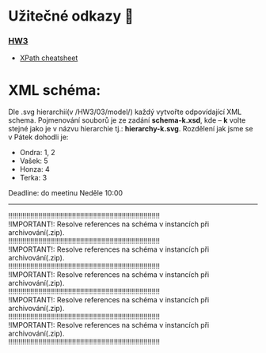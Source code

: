 
# Užitečné odkazy :eyes:
### [HW3](https://jakub.xn--klmek-0sa.com/nprg036-hw3)
  - [XPath cheatsheet](https://docs.google.com/presentation/d/1bFPlbK3PCgASwsOfRNyAXhLB2YmcXcGUyz8DeKVxB8A/edit#slide=id.gbd8102a4cc_0_18)
  
# XML schéma:
Dle .svg hierarchií(v /HW3/03/model/) každý vytvořte odpovídající XML schema. 
Pojmenování souborů je ze zadání **schema-k.xsd**, kde – **k** volte stejné jako je v názvu hierarchie tj.: **hierarchy-k.svg**.
Rozdělení jak jsme se v Pátek dohodli je:
 - Ondra: 1, 2
 - Vašek: 5
 - Honza: 4
 - Terka: 3
 
 Deadline: do meetinu Neděle 10:00 
 
 ---------------------------------------------------------------------------------------------------------------------------------------------

!!!!!!!!!!!!!!!!!!!!!!!!!!!!!!!!!!!!!!!!!!!!!!!!!!!!!!!!!!!!!!!!!!!!!!!!!!!!<br>
!IMPORTANT!: Resolve references na schéma v instancích při archivování(.zip).<br>
!!!!!!!!!!!!!!!!!!!!!!!!!!!!!!!!!!!!!!!!!!!!!!!!!!!!!!!!!!!!!!!!!!!!!!!!!!!!<br>
!IMPORTANT!: Resolve references na schéma v instancích při archivování(.zip).<br>
!!!!!!!!!!!!!!!!!!!!!!!!!!!!!!!!!!!!!!!!!!!!!!!!!!!!!!!!!!!!!!!!!!!!!!!!!!!!<br>
!IMPORTANT!: Resolve references na schéma v instancích při archivování(.zip).<br>
!!!!!!!!!!!!!!!!!!!!!!!!!!!!!!!!!!!!!!!!!!!!!!!!!!!!!!!!!!!!!!!!!!!!!!!!!!!!<br>
!IMPORTANT!: Resolve references na schéma v instancích při archivování(.zip).<br>
!!!!!!!!!!!!!!!!!!!!!!!!!!!!!!!!!!!!!!!!!!!!!!!!!!!!!!!!!!!!!!!!!!!!!!!!!!!!<br>
!IMPORTANT!: Resolve references na schéma v instancích při archivování(.zip).<br>
!!!!!!!!!!!!!!!!!!!!!!!!!!!!!!!!!!!!!!!!!!!!!!!!!!!!!!!!!!!!!!!!!!!!!!!!!!!!<br>


